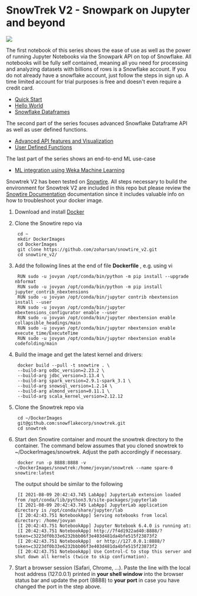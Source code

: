 # SnowTrek V2 - Snowpark on Jupyter and beyond

![](jpg/stock_small.jpg)

The first notebook of this series shows the ease of use as well as the power of running Jupyter Notebooks via the Snowpark API on top of Snowflake. All notebooks will be fully self contained, meaning all you need for processing and analyzing datasets with billions of rows is a Snowflake account. If you do not already have a snowflake account, just follow the steps in sign up. A time limited account for trial purposes is free and doesn't even require a credit card.

- [Quick Start](snowtrek_v2/notebook/Part1.ipynb) 
- [Hello World](snowtrek_v2/notebook/Part1.ipynb)
- [Snowflake Dataframes](snowtrek_v2/notebook/Part1.ipynb)

The second part of the series focuses advanced Snowflake Dataframe API as well as user defined functions.

- [Advanced API features and Visualization](snowtrek_v2/notebook/Part2.ipynb)
- [User Defined Functions](snowtrek_v2/notebook/Part2.ipynb)

The last part of the series shows an end-to-end ML use-case

- [ML integration using Weka Machine Learning](snowtrek_v2/notebook/Part3.ipynb)

Snowtrek V2 has been tested on [Snowtire](https://community.snowflake.com/s/article/Snowtire-A-Data-Science-Sandbox-for-Snowflake). All steps necessary to build the environment for Snowtrek V2 are included in this repo but please review the [Snowtire Documentation](https://github.com/zoharsan/snowtire_v2) documentation since it includes valuable info on how to troubleshoot your docker image.  

1. Download and install [Docker](https://docs.docker.com/docker-for-mac/install/)

1. Clone the Snowtire repo via 

        cd ~
        mkdir DockerImages
        cd DockerImages
        git clone https://github.com/zoharsan/snowtire_v2.git
        cd snowtire_v2/

1. Add the following lines at the end of file **Dockerfile** , e.g. using vi

        RUN sudo -u jovyan /opt/conda/bin/python -m pip install --upgrade nbformat
        RUN sudo -u jovyan /opt/conda/bin/python -m pip install jupyter_contrib_nbextensions
        RUN sudo -u jovyan /opt/conda/bin/jupyter contrib nbextension install --user
        RUN sudo -u jovyan /opt/conda/bin/jupyter nbextensions_configurator enable --user
        RUN sudo -u jovyan /opt/conda/bin/jupyter nbextension enable collapsible_headings/main
        RUN sudo -u jovyan /opt/conda/bin/jupyter nbextension enable execute_time/ExecuteTime
        RUN sudo -u jovyan /opt/conda/bin/jupyter nbextension enable codefolding/main

1. Build the image and get the latest kernel and drivers:

        docker build --pull -t snowtire . \
        --build-arg odbc_version=2.23.2 \
        --build-arg jdbc_version=3.13.4 \
        --build-arg spark_version=2.9.1-spark_3.1 \
        --build-arg snowsql_version=1.2.14 \
        --build-arg almond_version=0.11.1 \
        --build-arg scala_kernel_version=2.12.12
        
1. Clone the Snowtrek repo via 

        cd ~/DockerImages
        git@github.com:snowflakecorp/snowtrek.git
        cd snowtrek
        
1. Start den Snowtire container and mount the snowtrek directory to the container. The command below assumes that you cloned snowtrek to ~/DockerImages/snowtrek. Adjust the path accordingly if necessary. 

        docker run -p 8888:8888 -v ~/DockerImages/snowtrek:/home/jovyan/snowtrek --name spare-0 snowtire:latest
        
    The output should be similar to the following

        [I 2021-08-09 20:42:43.745 LabApp] JupyterLab extension loaded from /opt/conda/lib/python3.9/site-packages/jupyterlab
        [I 2021-08-09 20:42:43.745 LabApp] JupyterLab application directory is /opt/conda/share/jupyter/lab
        [I 20:42:43.751 NotebookApp] Serving notebooks from local directory: /home/jovyan
        [I 20:42:43.751 NotebookApp] Jupyter Notebook 6.4.0 is running at:
        [I 20:42:43.751 NotebookApp] http://7f4d1922ad40:8888/?token=c3223df0b33e6232bbb06f3e403d481da4bfe515f23873f2
        [I 20:42:43.751 NotebookApp]  or http://127.0.0.1:8888/?token=c3223df0b33e6232bbb06f3e403d481da4bfe515f23873f2
        [I 20:42:43.751 NotebookApp] Use Control-C to stop this server and shut down all kernels (twice to skip confirmation).

1. Start a browser session (Safari, Chrome, ...). Paste the line with the local host address (127.0.0.1) printed in **your shell window** into the browser status bar and update the port (8888) to **your port** in case you have changed the port in the step above.
